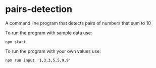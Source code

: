 # pairs-detection
A command line program that detects pairs of numbers that sum to 10

To run the program with sample data use:

`npm start`

To run the program with your own values use:

`npm run input '1,3,3,5,5,9,9'`
